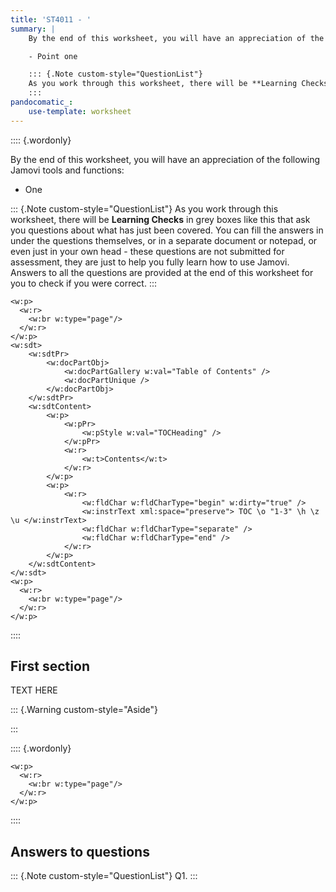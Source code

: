 ```yaml
---
title: 'ST4011 - '
summary: |
    By the end of this worksheet, you will have an appreciation of the following Jamovi tools and functions:

    - Point one

    ::: {.Note custom-style="QuestionList"}
    As you work through this worksheet, there will be **Learning Checks** in grey boxes like this that ask you questions about what has just been covered. You can answer these in a separate document or notepad, or even just in your own head - these questions are not submitted for assessment, they are just to help you fully learn how to use Jamovi. Answers to all the questions are provided at the end of this worksheet for you to check if you were correct.
    :::
pandocomatic_:
    use-template: worksheet
---
```

<!-- Begin Word front matter / ToC section -->
:::: {.wordonly}

By the end of this worksheet, you will have an appreciation of the following Jamovi tools and functions:

- One

::: {.Note custom-style="QuestionList"}
As you work through this worksheet, there will be **Learning Checks** in grey boxes like this that ask you questions about what has just been covered. You can fill the answers in under the questions themselves, or in a separate document or notepad, or even just in your own head - these questions are not submitted for assessment, they are just to help you fully learn how to use Jamovi. Answers to all the questions are provided at the end of this worksheet for you to check if you were correct.
:::

```{=openxml}
<w:p>
  <w:r>
    <w:br w:type="page"/>
  </w:r>
</w:p>
<w:sdt>
	<w:sdtPr>
	    <w:docPartObj>
	        <w:docPartGallery w:val="Table of Contents" />
	        <w:docPartUnique />
	    </w:docPartObj>
	</w:sdtPr>
	<w:sdtContent>
	    <w:p>
	        <w:pPr>
	            <w:pStyle w:val="TOCHeading" />
	        </w:pPr>
	        <w:r>
	            <w:t>Contents</w:t>
	        </w:r>
	    </w:p>
	    <w:p>
	        <w:r>
	            <w:fldChar w:fldCharType="begin" w:dirty="true" />
	            <w:instrText xml:space="preserve"> TOC \o "1-3" \h \z \u </w:instrText>
	            <w:fldChar w:fldCharType="separate" />
	            <w:fldChar w:fldCharType="end" />
	        </w:r>
	    </w:p>
	</w:sdtContent>
</w:sdt>
<w:p>
  <w:r>
    <w:br w:type="page"/>
  </w:r>
</w:p>
```
::::
<!-- End Word front matter/ToC section -->

## First section

TEXT HERE

::: {.Warning custom-style="Aside"}

:::

<!-- Page break in Word before Answers section -->
:::: {.wordonly}
```{=openxml}
<w:p>
  <w:r>
    <w:br w:type="page"/>
  </w:r>
</w:p>
```
::::

## Answers to questions

::: {.Note custom-style="QuestionList"}
Q1. 
:::